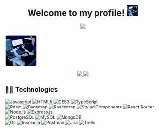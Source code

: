 <h1 align="center">
  Welcome to my profile!
  <img style="margin-left: 2px; margin-top: 5px" alt="togepi" src="./assets/213875785-400ae517-156b-4aca-a787-bac75d84c393.gif" width="35" height="35" />
</h1>

<p style="position: relative; z-index: 1;"  align="center">
  <img src="https://readme-typing-svg.herokuapp.com?font=Fira+Code&size=22&duration=4000&color=A471CF&lines=Junior+Fullstack+Web+Developer;Willing+to+learn+new+things!" />
</p>

 <img style="margin-left: 2px; margin-top: 5px" alt="togepi" src="./assets/213875785-400ae517-156b-4aca-a787-bac75d84c393.gif" width="100" height="100" />


<p style="position: relative; z-index: 1;"  align="center">
  <a href="mailto:yasir12bouazzati@gmail.com">
    <img src="https://img.shields.io/badge/GMAIL-e81744?&style=for-the-badge&logo=gmail&logoColor=white" />
  </a>
   <a href="https://www.linkedin.com/in/yasir-el-bouazzati-1846832a1/" target="_blank">
    <img src="https://img.shields.io/badge/linkedin-%230077B5.svg?&style=for-the-badge&logo=linkedin&logoColor=white" />
  </a>
</p>

## 👩‍💻 Technologies

<div>
  <img alt="Javascript" src="https://img.shields.io/badge/-Javascript-ffcd00?style=flat-square&logo=javascript&logoColor=black">
  <img alt="HTML5" src="https://img.shields.io/badge/-HTML5-ff5324?style=flat-square&logo=html5&logoColor=white">
  <img alt="CSS3" src="https://img.shields.io/badge/-CSS3-0766f5?style=flat-square&logo=css3&logoColor=white">
  <img alt="TypeScript" src="https://img.shields.io/badge/-TypeScript-3178c6?style=flat-square&logo=typescript&logoColor=white">
</div>
<div>
  <img alt="React" src="https://img.shields.io/badge/-React-00aff0?style=flat-square&logo=react&logoColor=white">
  <img alt="Bootstrap" src="https://img.shields.io/badge/-Bootstrap-7930d9?style=flat-square&logo=bootstrap&logoColor=white">
  <img alt="Reactstrap" src="https://img.shields.io/badge/-Reactstrap-5f5dd9?style=flat-square&logo=bootstrap&logoColor=white">
  <img alt="Styled Components" src="https://img.shields.io/badge/-Styled%20Components-e667b0?style=flat-square&logo=styled-components&logoColor=white">
  <img alt="React Router" src="https://img.shields.io/badge/-React%20Router-fa2a2a?style=flat-square&logo=react-router&logoColor=white">
  <img alt="Node.js" src="https://img.shields.io/badge/-Node.js-3a9e48?style=flat-square&logo=node.js&logoColor=white">
  <img alt="Express.js" src="https://img.shields.io/badge/-Express.js-787878?style=flat-square&logo=express&logoColor=white">
</div>
<div>
  <img alt="PostgreSQL" src="https://img.shields.io/badge/-PostgreSQL-4765c4?style=flat-square&logo=postgresql&logoColor=white">
  <img alt="MySQL" src="https://img.shields.io/badge/-MySQL-e08e14?style=flat-square&logo=mysql&logoColor=white">
  <img alt="MongoDB" src="https://img.shields.io/badge/-MongoDB-589636?style=flat-square&logo=mongodb&logoColor=white">
</div>
<div>
  <img alt="Git" src="https://img.shields.io/badge/-Git-fc5c38?style=flat-square&logo=git&logoColor=white">
  <img alt="Insomnia" src="https://img.shields.io/badge/-Insomnia-693bdb?style=flat-square&logo=insomnia&logoColor=white">
  <img alt="Postman" src="https://img.shields.io/badge/-Postman-fa732a?style=flat-square&logo=postman&logoColor=white">
  <img alt="Jira" src="https://img.shields.io/badge/-Jira-0e17c2?style=flat-square&logo=jira&logoColor=white">
  <img alt="Trello" src="https://img.shields.io/badge/-Trello-0559C9?style=flat-square&logo=trello&logoColor=white">
</div>


</p>
